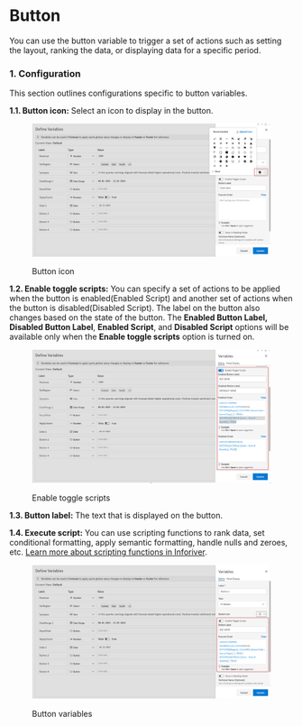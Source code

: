 # Button

You can use the button variable to trigger a set of actions such as setting the layout, ranking the data, or displaying data for a specific period.

### 1. Configuration <a href="#id-1.-configuration" id="id-1.-configuration"></a>

This section outlines configurations specific to button variables.

**1.1. Button icon:** Select an icon to display in the button.

<figure><img src="../../../.gitbook/assets/image (3) (1) (1) (1) (1) (1) (1) (1).png" alt=""><figcaption><p>Button icon</p></figcaption></figure>

**1.2. Enable toggle scripts:** You can specify a set of actions to be applied when the button is enabled(Enabled Script) and another set of actions when the button is disabled(Disabled Script). The label on the button also changes based on the state of the button. The **Enabled Button Label,** **Disabled Button Label**, **Enabled Script**, and **Disabled Script** options will be available only when the **Enable toggle scripts** option is turned on.

<figure><img src="../../../.gitbook/assets/image (1) (1) (1) (1) (1) (1) (1) (1) (1) (1) (1) (1) (1) (1) (1) (1) (1) (1) (1) (1).png" alt=""><figcaption><p>Enable toggle scripts</p></figcaption></figure>

**1.3. Button label:** The text that is displayed on the button.

**1.4. Execute script:** You can use scripting functions to rank data, set conditional formatting, apply semantic formatting, handle nulls and zeroes, etc. [Learn more about scripting functions in Inforiver](../../../formula-syntax/scripting-functions/).

<figure><img src="../../../.gitbook/assets/image (2) (1) (1) (1) (1) (1) (1) (1) (1) (1).png" alt=""><figcaption><p>Button variables</p></figcaption></figure>

